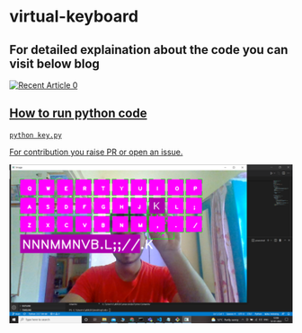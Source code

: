 ﻿# virtual-keyboard
 
 ## For detailed explaination about the code you can visit below blog
<a target="_blank" href="https://abhikesare.medium.com/virtual-keyboard-using-computer-vision-32b61981c5b1"><img src="https://miro.medium.com/max/1400/1*-XB3BZ8Hd_CL5RqzWITT6Q.jpeg" alt="Recent Article 0"> 

 
 ## How to run python code
 ```
 python key.py
 ```
 
 For contribution you raise PR or open an issue.

 <img src="https://github.com/abhikesare9/virtual-keyboard-cv/blob/main/images/vk.png">
